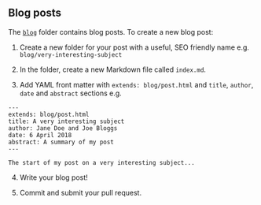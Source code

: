 ## Blog posts

The [`blog`](blog) folder contains blog posts. To create a new blog post:

1. Create a new folder for your post with a useful, SEO friendly name e.g. `blog/very-interesting-subject`

2. In the folder, create a new Markdown file called `index.md`.

3. Add YAML front matter with `extends: blog/post.html` and `title`, `author`, `date` and `abstract` sections e.g.

```
---
extends: blog/post.html
title: A very interesting subject
author: Jane Doe and Joe Bloggs
date: 6 April 2018
abstract: A summary of my post
---

The start of my post on a very interesting subject...
```

4. Write your blog post!

5. Commit and submit your pull request.
